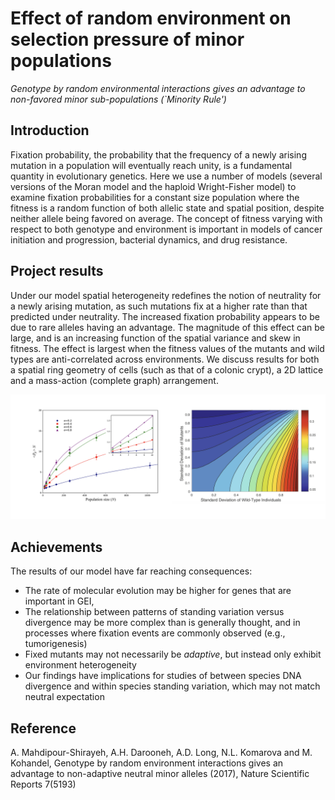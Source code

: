# Effect of random environment on selection pressure of minor populations

_Genotype by random environmental interactions gives an advantage to non-favored minor sub-populations (`Minority Rule')_

## Introduction

Fixation probability, the probability that the frequency of a newly arising mutation in a population 
will eventually reach unity, is a fundamental quantity in evolutionary genetics. Here we use a number 
of models (several versions of the Moran model and the haploid Wright-Fisher model) to examine fixation 
probabilities for a constant size population where the fitness is a random function of both allelic 
state and spatial position, despite neither allele being favored on average. The concept of fitness 
varying with respect to both genotype and environment is important in models of cancer initiation and progression, 
bacterial dynamics, and drug resistance. 

## Project results

Under our model spatial heterogeneity redefines the notion of neutrality 
for a newly arising mutation, as such mutations fix at a higher rate than that predicted under neutrality. 
The increased fixation probability appears to be due to rare alleles having an advantage. The magnitude of this 
effect can be large, and is an increasing function of the spatial variance and skew in fitness. The effect is 
largest when the fitness values of the mutants and wild types are anti-correlated across environments. We discuss 
results for both a spatial ring geometry of cells (such as that of a colonic crypt), a 2D lattice and a mass-action 
(complete graph) arrangement.

![image](fig1.png)

## Achievements
The results of our model have far reaching consequences: 

* The rate of molecular evolution may be higher for genes that are important in GEI, 
* The relationship between patterns of standing variation versus divergence may be more complex than is generally thought, 
and in processes where fixation events are commonly observed (e.g., tumorigenesis) 
* Fixed mutants may not necessarily be _adaptive_, but instead only exhibit environment heterogeneity  
* Our findings have implications for studies of between species DNA divergence and within species standing variation, 
which may not match neutral expectation

## Reference

A. Mahdipour-Shirayeh, A.H. Darooneh, A.D. Long, N.L. Komarova and M. Kohandel, Genotype by random environment 
interactions gives an advantage to non-adaptive neutral minor alleles (2017), Nature Scientific Reports 7(5193)
